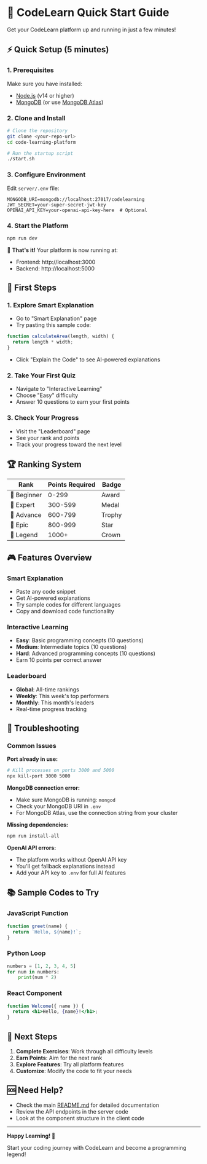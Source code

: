 # 🚀 CodeLearn Quick Start Guide

Get your CodeLearn platform up and running in just a few minutes!

## ⚡ Quick Setup (5 minutes)

### 1. Prerequisites

Make sure you have installed:

- [Node.js](https://nodejs.org/) (v14 or higher)
- [MongoDB](https://www.mongodb.com/try/download/community) (or use [MongoDB Atlas](https://www.mongodb.com/cloud/atlas))

### 2. Clone and Install

```bash
# Clone the repository
git clone <your-repo-url>
cd code-learning-platform

# Run the startup script
./start.sh
```

### 3. Configure Environment

Edit `server/.env` file:

```env
MONGODB_URI=mongodb://localhost:27017/codelearning
JWT_SECRET=your-super-secret-jwt-key
OPENAI_API_KEY=your-openai-api-key-here  # Optional
```

### 4. Start the Platform

```bash
npm run dev
```

🎉 **That's it!** Your platform is now running at:

- Frontend: http://localhost:3000
- Backend: http://localhost:5000

## 🎯 First Steps

### 1. Explore Smart Explanation

- Go to "Smart Explanation" page
- Try pasting this sample code:

```javascript
function calculateArea(length, width) {
  return length * width;
}
```

- Click "Explain the Code" to see AI-powered explanations

### 2. Take Your First Quiz

- Navigate to "Interactive Learning"
- Choose "Easy" difficulty
- Answer 10 questions to earn your first points

### 3. Check Your Progress

- Visit the "Leaderboard" page
- See your rank and points
- Track your progress toward the next level

## 🏆 Ranking System

| Rank        | Points Required | Badge  |
| ----------- | --------------- | ------ |
| 🥉 Beginner | 0-299           | Award  |
| 🥈 Expert   | 300-599         | Medal  |
| 🥇 Advance  | 600-799         | Trophy |
| 💎 Epic     | 800-999         | Star   |
| 👑 Legend   | 1000+           | Crown  |

## 🎮 Features Overview

### Smart Explanation

- Paste any code snippet
- Get AI-powered explanations
- Try sample codes for different languages
- Copy and download code functionality

### Interactive Learning

- **Easy**: Basic programming concepts (10 questions)
- **Medium**: Intermediate topics (10 questions)
- **Hard**: Advanced programming concepts (10 questions)
- Earn 10 points per correct answer

### Leaderboard

- **Global**: All-time rankings
- **Weekly**: This week's top performers
- **Monthly**: This month's leaders
- Real-time progress tracking

## 🔧 Troubleshooting

### Common Issues

**Port already in use:**

```bash
# Kill processes on ports 3000 and 5000
npx kill-port 3000 5000
```

**MongoDB connection error:**

- Make sure MongoDB is running: `mongod`
- Check your MongoDB URI in `.env`
- For MongoDB Atlas, use the connection string from your cluster

**Missing dependencies:**

```bash
npm run install-all
```

**OpenAI API errors:**

- The platform works without OpenAI API key
- You'll get fallback explanations instead
- Add your API key to `.env` for full AI features

## 📚 Sample Codes to Try

### JavaScript Function

```javascript
function greet(name) {
  return `Hello, ${name}!`;
}
```

### Python Loop

```python
numbers = [1, 2, 3, 4, 5]
for num in numbers:
    print(num * 2)
```

### React Component

```jsx
function Welcome({ name }) {
  return <h1>Hello, {name}!</h1>;
}
```

## 🎯 Next Steps

1. **Complete Exercises**: Work through all difficulty levels
2. **Earn Points**: Aim for the next rank
3. **Explore Features**: Try all platform features
4. **Customize**: Modify the code to fit your needs

## 🆘 Need Help?

- Check the main [README.md](README.md) for detailed documentation
- Review the API endpoints in the server code
- Look at the component structure in the client code

---

**Happy Learning! 🚀**

Start your coding journey with CodeLearn and become a programming legend!
